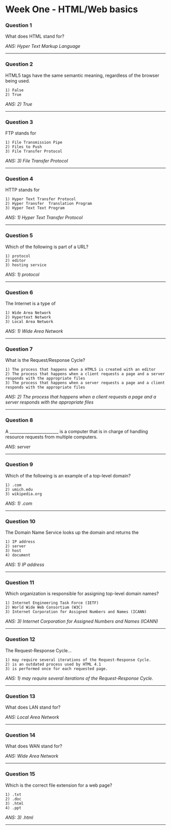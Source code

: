 # Week One - HTML/Web basics

### Question 1 
What does HTML stand for?

_ANS: Hyper Text Markup Language_<hr>

### Question 2 
HTML5 tags have the same semantic meaning, regardless of the browser being used.
    
    1) False
    2) True
_ANS: 2) True_<hr>

### Question 3 
FTP stands for

    1) File Transmission Pipe
    2) Files to Push
    3) File Transfer Protocol
_ANS: 3) File Transfer Protocol_<hr>

### Question 4 
HTTP stands for

    1) Hyper Text Transfer Protocol
    2) Hyper Transfer  Translation Program
    3) Hyper Text Text Program
_ANS: 1) Hyper Text Transfer Protocol_<hr>

### Question 5
Which of the following is part of a URL?

    1) protocol
    2) editor
    3) hosting service
_ANS: 1) protocol_<hr>

### Question 6
The Internet is a type of

    1) Wide Area Network
    2) Hypertext Network
    3) Local Area Network
_ANS: 1) Wide Area Network_<hr>

### Question 7
What is the Request/Response Cycle?

    1) The process that happens when a HTML5 is created with an editor
    2) The process that happens when a client requests a page and a server responds with the appropriate files
    3) The process that happens when a server requests a page and a client responds with the appropriate files
_ANS: 2) The process that happens when a client requests a page and a server responds with the appropriate files_<hr>

### Question 8
A ________________________ is a computer that is in charge of handling resource requests from multiple computers.

_ANS: server_<hr>

### Question 9
Which of the following is an example of a top-level domain?

    1) .com
    2) umich.edu
    3) wikipedia.org
_ANS: 1) .com_<hr>

### Question 10
The Domain Name Service looks up the domain and returns
the

    1) IP address      
    2) server
    3) host
    4) document
_ANS: 1) IP address_<hr>

### Question 11
Which organization is responsible for assigning top-level domain names?

    1) Internet Engineering Task Force (IETF)
    2) World Wide Web Consortium (W3C)
    3) Internet Corporation for Assigned Numbers and Names (ICANN)
_ANS: 3) Internet Corporation for Assigned Numbers and Names (ICANN)_<hr>

### Question 12
The Request-Response Cycle...
        
    1) may require several iterations of the Request-Response Cycle.
    2) is an outdated process used by HTML 4.1
    3) is performed once for each requested page.
_ANS: 1) may require several iterations of the Request-Response Cycle._<hr>

### Question 13
What does LAN stand for?

_ANS: Local Area Network_<hr>

### Question 14
What does WAN stand for?

_ANS: Wide Area Network_<hr>

### Question 15
Which is the correct file extension for a web page?

    1) .txt
    2) .doc
    3) .html
    4) .ppt
_ANS: 3) .html_<hr>

